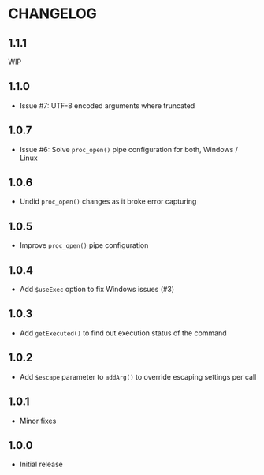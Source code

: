 # CHANGELOG

## 1.1.1

 WIP

## 1.1.0

 * Issue #7: UTF-8 encoded arguments where truncated

## 1.0.7

 * Issue #6: Solve `proc_open()` pipe configuration for both, Windows / Linux

## 1.0.6

 * Undid `proc_open()` changes as it broke error capturing

## 1.0.5

 * Improve `proc_open()` pipe configuration

## 1.0.4

 * Add `$useExec` option to fix Windows issues (#3)

## 1.0.3

 * Add `getExecuted()` to find out execution status of the command

## 1.0.2

 * Add `$escape` parameter to `addArg()` to override escaping settings per call

## 1.0.1

 * Minor fixes

## 1.0.0

 * Initial release
